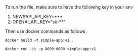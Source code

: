 To run the file, make sure to have the following key in your env

1. NEWSAPI_API_KEY=***
2. OPENAI_API_KEY="sk-**"

Then use docker commands as follows : 

`docker build -t simple-app:v1 .`

`docker run -it -p 8000:8000 simple-app:v1`

